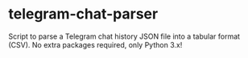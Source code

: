 # telegram-chat-parser
Script to parse a Telegram chat history JSON file into a tabular format (CSV). No extra packages required, only Python 3.x!
